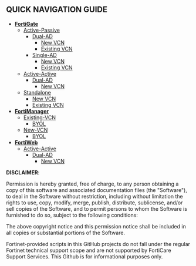 ## QUICK NAVIGATION GUIDE #
- [**FortiGate**](FortiGate/)
  - [Active-Passive](FortiGate/Active-Passive/)
    - [Dual-AD](FortiGate/Active-Passive/Dual-AD/)
      - [New VCN](FortiGate/Active-Passive/Dual-AD/New-VCN/)
      - [Existing VCN](FortiGate/Active-Passive/Dual-AD/Existing-VCN/)
    - [Single-AD](FortiGate/Active-Passive/Single-AD/)
      - [New VCN](FortiGate/Active-Passive/Single-AD/New-VCN/)
      - [Existing VCN](FortiGate/Active-Passive/Single-AD/Existing-VCN/)
  - [Active-Active](FortiGate/Active-Active/)
    - [Dual-AD](FortiGate/Active-Active/Dual-AD/)
      - [New VCN](FortiGate/Active-Active/Dual-AD/New-VCN/)
  - [Standalone](FortiGate/Standalone/)
      - [New VCN](FortiGate/Standalone/New-VCN/)
      - [Existing VCN](FortiGate/Standalone/Existing-VCN/)
- [**FortiManager**](FortiManager/)
  - [Existing-VCN](FortiManager/Existing-VCN/)
    - [BYOL](FortiManager/Existing-VCN/BYOL/)
  - [New-VCN](FortiManager/New-VCN/)
    - [BYOL](FortiManager/New-VCN/BYOL/)
- [**FortiWeb**](FortiWeb/)
  - [Active-Active](FortiWeb/Active-Active/)
    - [Dual-AD](FortiWeb/Active-Active/Dual-AD/)
      - [New VCN](FortiWeb/Active-Active/Dual-AD/New-VCN/)

**DISCLAIMER**: 

Permission is hereby granted, free of charge, to any person obtaining a copy of this software and associated documentation files (the "Software"), to deal in the Software without restriction, including without limitation the rights to use, copy, modify, merge, publish, distribute, sublicense, and/or sell copies of the Software, and to permit persons to whom the Software is furnished to do so, subject to the following conditions:

The above copyright notice and this permission notice shall be included in all copies or substantial portions of the Software.

Fortinet-provided scripts in this  GitHub projects do not fall under the regular Fortinet technical support scope and are not supported by FortiCare Support Services.
This Github is for informational purposes only. 
